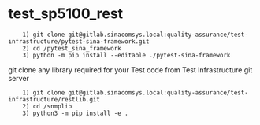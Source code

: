 # test_sp5100_rest
        1) git clone git@gitlab.sinacomsys.local:quality-assurance/test-infrastructure/pytest-sina-framework.git
        2) cd /pytest_sina_framework
        3) python -m pip install --editable ./pytest-sina-framework

git clone any library required for your Test code from Test Infrastructure git server

        1) git clone git@gitlab.sinacomsys.local:quality-assurance/test-infrastructure/restlib.git
        2) cd /snmplib
        3) python3 -m pip install -e .
